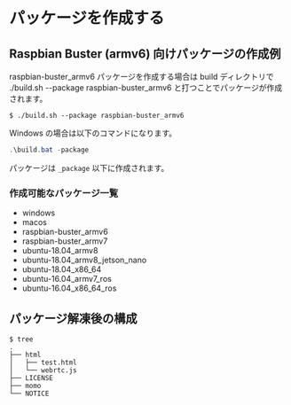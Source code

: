 # パッケージを作成する

## Raspbian Buster (armv6) 向けパッケージの作成例

raspbian-buster_armv6 パッケージを作成する場合は build ディレクトリで ./build.sh --package raspbian-buster_armv6 と打つことでパッケージが作成されます。

```shell
$ ./build.sh --package raspbian-buster_armv6
```

Windows の場合は以下のコマンドになります。

```powershell
.\build.bat -package
```

パッケージは `_package` 以下に作成されます。

### 作成可能なパッケージ一覧

- windows
- macos
- raspbian-buster_armv6
- raspbian-buster_armv7
- ubuntu-18.04_armv8
- ubuntu-18.04_armv8_jetson_nano
- ubuntu-18.04_x86_64
- ubuntu-16.04_armv7_ros
- ubuntu-16.04_x86_64_ros

## パッケージ解凍後の構成

```
$ tree
.
├── html
│   ├── test.html
│   └── webrtc.js
├── LICENSE
├── momo
└── NOTICE
```
